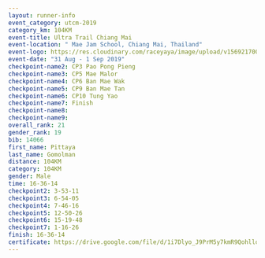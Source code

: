 ```yaml
---
layout: runner-info 
event_category: utcm-2019 
category_km: 104KM 
event-title: Ultra Trail Chiang Mai 
event-location: " Mae Jam School, Chiang Mai, Thailand" 
event-logo: https://res.cloudinary.com/raceyaya/image/upload/v1569217001/logo/ultra-trail-chiangmai_ay7efp.jpg 
event-date: "31 Aug - 1 Sep 2019" 
checkpoint-name2: CP3 Pao Pong Pieng 
checkpoint-name3: CP5 Mae Malor 
checkpoint-name4: CP6 Ban Mae Wak  
checkpoint-name5: CP9 Ban Mae Tan 
checkpoint-name6: CP10 Tung Yao 
checkpoint-name7: Finish 
checkpoint-name8: 
checkpoint-name9: 
overall_rank: 21
gender_rank: 19
bib: 14066
first_name: Pittaya
last_name: Gomolman
distance: 104KM
category: 104KM
gender: Male
time: 16-36-14
checkpoint2: 3-53-11
checkpoint3: 6-54-05
checkpoint4: 7-46-16
checkpoint5: 12-50-26
checkpoint6: 15-19-48
checkpoint7: 1-16-26
finish: 16-36-14
certificate: https://drive.google.com/file/d/1i7Dlyo_J9PrM5y7kmR9QohlloS1ZYyNL/view?usp=sharing
---
```

